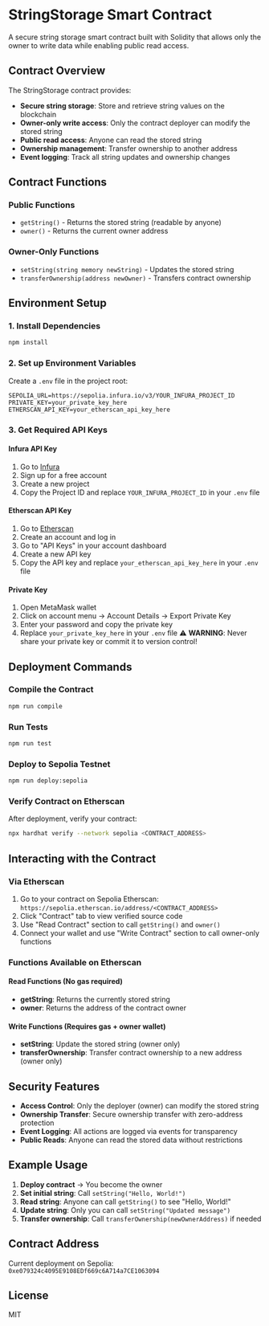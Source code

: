 # StringStorage Smart Contract

A secure string storage smart contract built with Solidity that allows only the owner to write data while enabling public read access.

## Contract Overview

The StringStorage contract provides:
- **Secure string storage**: Store and retrieve string values on the blockchain
- **Owner-only write access**: Only the contract deployer can modify the stored string
- **Public read access**: Anyone can read the stored string
- **Ownership management**: Transfer ownership to another address
- **Event logging**: Track all string updates and ownership changes

## Contract Functions

### Public Functions
- `getString()` - Returns the stored string (readable by anyone)
- `owner()` - Returns the current owner address

### Owner-Only Functions
- `setString(string memory newString)` - Updates the stored string
- `transferOwnership(address newOwner)` - Transfers contract ownership

## Environment Setup

### 1. Install Dependencies
```bash
npm install
```

### 2. Set up Environment Variables
Create a `.env` file in the project root:

```env
SEPOLIA_URL=https://sepolia.infura.io/v3/YOUR_INFURA_PROJECT_ID
PRIVATE_KEY=your_private_key_here
ETHERSCAN_API_KEY=your_etherscan_api_key_here
```

### 3. Get Required API Keys

#### Infura API Key
1. Go to [Infura](https://infura.io/)
2. Sign up for a free account
3. Create a new project
4. Copy the Project ID and replace `YOUR_INFURA_PROJECT_ID` in your `.env` file

#### Etherscan API Key
1. Go to [Etherscan](https://etherscan.io/)
2. Create an account and log in
3. Go to "API Keys" in your account dashboard
4. Create a new API key
5. Copy the API key and replace `your_etherscan_api_key_here` in your `.env` file

#### Private Key
1. Open MetaMask wallet
2. Click on account menu → Account Details → Export Private Key
3. Enter your password and copy the private key
4. Replace `your_private_key_here` in your `.env` file
⚠️ **WARNING**: Never share your private key or commit it to version control!

## Deployment Commands

### Compile the Contract
```bash
npm run compile
```

### Run Tests
```bash
npm run test
```

### Deploy to Sepolia Testnet
```bash
npm run deploy:sepolia
```

### Verify Contract on Etherscan
After deployment, verify your contract:
```bash
npx hardhat verify --network sepolia <CONTRACT_ADDRESS>
```

## Interacting with the Contract

### Via Etherscan
1. Go to your contract on Sepolia Etherscan: `https://sepolia.etherscan.io/address/<CONTRACT_ADDRESS>`
2. Click "Contract" tab to view verified source code
3. Use "Read Contract" section to call `getString()` and `owner()`
4. Connect your wallet and use "Write Contract" section to call owner-only functions

### Functions Available on Etherscan

#### Read Functions (No gas required)
- **getString**: Returns the currently stored string
- **owner**: Returns the address of the contract owner

#### Write Functions (Requires gas + owner wallet)
- **setString**: Update the stored string (owner only)
- **transferOwnership**: Transfer contract ownership to a new address (owner only)

## Security Features

- **Access Control**: Only the deployer (owner) can modify the stored string
- **Ownership Transfer**: Secure ownership transfer with zero-address protection
- **Event Logging**: All actions are logged via events for transparency
- **Public Reads**: Anyone can read the stored data without restrictions

## Example Usage

1. **Deploy contract** → You become the owner
2. **Set initial string**: Call `setString("Hello, World!")`
3. **Read string**: Anyone can call `getString()` to see "Hello, World!"
4. **Update string**: Only you can call `setString("Updated message")`
5. **Transfer ownership**: Call `transferOwnership(newOwnerAddress)` if needed

## Contract Address
Current deployment on Sepolia: `0xe079324c4095E9108EDf669c6A714a7CE1063094`

## License
MIT

